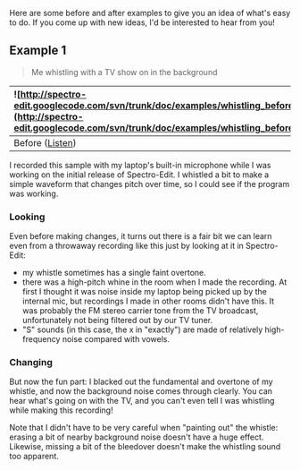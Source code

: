 Here are some before and after examples to give you an idea of what's
easy to do. If you come up with new ideas, I'd be interested to hear
from you!

## Example 1 ##
> Me whistling with a TV show on in the background

| ![http://spectro-edit.googlecode.com/svn/trunk/doc/examples/whistling_before_annotated.jpg](http://spectro-edit.googlecode.com/svn/trunk/doc/examples/whistling_before_annotated.jpg) | ![http://spectro-edit.googlecode.com/svn/trunk/doc/examples/whistling_after.jpg](http://spectro-edit.googlecode.com/svn/trunk/doc/examples/whistling_after.jpg) |
|:--------------------------------------------------------------------------------------------------------------------------------------------------------------------------------------|:----------------------------------------------------------------------------------------------------------------------------------------------------------------|
| Before ([Listen](http://spectro-edit.googlecode.com/svn/trunk/doc/examples/whistling_before.wav))                                                                                     | After ([Listen](http://spectro-edit.googlecode.com/svn/trunk/doc/examples/whistling_after.wav))                                                                 |

I recorded this sample with my laptop's built-in microphone while I
was working on the initial release of Spectro-Edit. I whistled a bit
to make a simple waveform that changes pitch over time, so I could see
if the program was working.

### Looking ###
Even before making changes, it turns out there is a fair bit we can learn even from a throwaway recording like this just by looking at it in Spectro-Edit:

  * my whistle sometimes has a single faint overtone.
  * there was a high-pitch whine in the room when I made the recording. At first I thought it was noise inside my laptop being picked up by the internal mic, but recordings I made in other rooms didn't have this. It was probably the FM stereo carrier tone from the TV broadcast, unfortunately not being filtered out by our TV tuner.
  * "S" sounds (in this case, the x in "exactly") are made of relatively high-frequency noise compared with vowels.

### Changing ###
But now the fun part: I blacked out the fundamental and overtone of my
whistle, and now the background noise comes through clearly. You can
hear what's going on with the TV, and you can't even tell I was
whistling while making this recording!

Note that I didn't have to be very careful when "painting out" the
whistle: erasing a bit of nearby background noise doesn't have a huge
effect. Likewise, missing a bit of the bleedover doesn't make the
whistling sound too apparent.